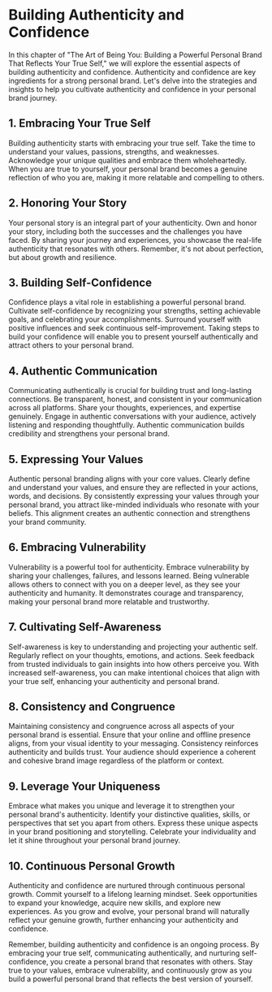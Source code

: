 Building Authenticity and Confidence
=============================================

In this chapter of "The Art of Being You: Building a Powerful Personal Brand That Reflects Your True Self," we will explore the essential aspects of building authenticity and confidence. Authenticity and confidence are key ingredients for a strong personal brand. Let's delve into the strategies and insights to help you cultivate authenticity and confidence in your personal brand journey.

1\. Embracing Your True Self
---------------------------

Building authenticity starts with embracing your true self. Take the time to understand your values, passions, strengths, and weaknesses. Acknowledge your unique qualities and embrace them wholeheartedly. When you are true to yourself, your personal brand becomes a genuine reflection of who you are, making it more relatable and compelling to others.

2\. Honoring Your Story
----------------------

Your personal story is an integral part of your authenticity. Own and honor your story, including both the successes and the challenges you have faced. By sharing your journey and experiences, you showcase the real-life authenticity that resonates with others. Remember, it's not about perfection, but about growth and resilience.

3\. Building Self-Confidence
---------------------------

Confidence plays a vital role in establishing a powerful personal brand. Cultivate self-confidence by recognizing your strengths, setting achievable goals, and celebrating your accomplishments. Surround yourself with positive influences and seek continuous self-improvement. Taking steps to build your confidence will enable you to present yourself authentically and attract others to your personal brand.

4\. Authentic Communication
--------------------------

Communicating authentically is crucial for building trust and long-lasting connections. Be transparent, honest, and consistent in your communication across all platforms. Share your thoughts, experiences, and expertise genuinely. Engage in authentic conversations with your audience, actively listening and responding thoughtfully. Authentic communication builds credibility and strengthens your personal brand.

5\. Expressing Your Values
-------------------------

Authentic personal branding aligns with your core values. Clearly define and understand your values, and ensure they are reflected in your actions, words, and decisions. By consistently expressing your values through your personal brand, you attract like-minded individuals who resonate with your beliefs. This alignment creates an authentic connection and strengthens your brand community.

6\. Embracing Vulnerability
--------------------------

Vulnerability is a powerful tool for authenticity. Embrace vulnerability by sharing your challenges, failures, and lessons learned. Being vulnerable allows others to connect with you on a deeper level, as they see your authenticity and humanity. It demonstrates courage and transparency, making your personal brand more relatable and trustworthy.

7\. Cultivating Self-Awareness
-----------------------------

Self-awareness is key to understanding and projecting your authentic self. Regularly reflect on your thoughts, emotions, and actions. Seek feedback from trusted individuals to gain insights into how others perceive you. With increased self-awareness, you can make intentional choices that align with your true self, enhancing your authenticity and personal brand.

8\. Consistency and Congruence
-----------------------------

Maintaining consistency and congruence across all aspects of your personal brand is essential. Ensure that your online and offline presence aligns, from your visual identity to your messaging. Consistency reinforces authenticity and builds trust. Your audience should experience a coherent and cohesive brand image regardless of the platform or context.

9\. Leverage Your Uniqueness
---------------------------

Embrace what makes you unique and leverage it to strengthen your personal brand's authenticity. Identify your distinctive qualities, skills, or perspectives that set you apart from others. Express these unique aspects in your brand positioning and storytelling. Celebrate your individuality and let it shine throughout your personal brand journey.

10\. Continuous Personal Growth
------------------------------

Authenticity and confidence are nurtured through continuous personal growth. Commit yourself to a lifelong learning mindset. Seek opportunities to expand your knowledge, acquire new skills, and explore new experiences. As you grow and evolve, your personal brand will naturally reflect your genuine growth, further enhancing your authenticity and confidence.

Remember, building authenticity and confidence is an ongoing process. By embracing your true self, communicating authentically, and nurturing self-confidence, you create a personal brand that resonates with others. Stay true to your values, embrace vulnerability, and continuously grow as you build a powerful personal brand that reflects the best version of yourself.
